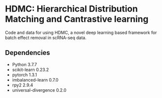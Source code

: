 # HDMC: Hierarchical Distribution Matching and Cantrastive learning
Code and data for using HDMC, a novel deep learning based framework for batch effect removal in scRNA-seq data. 

## Dependencies
* Python 3.7.7
* scikit-learn 0.23.2
* pytorch 1.3.1
* imbalanced-learn 0.7.0
* rpy2 2.9.4
* universal-divergence 0.2.0
